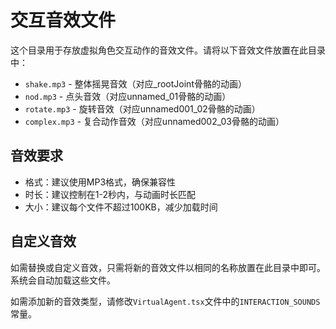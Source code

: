 # 交互音效文件

这个目录用于存放虚拟角色交互动作的音效文件。请将以下音效文件放置在此目录中：

- `shake.mp3` - 整体摇晃音效（对应_rootJoint骨骼的动画）
- `nod.mp3` - 点头音效（对应unnamed_01骨骼的动画）
- `rotate.mp3` - 旋转音效（对应unnamed001_02骨骼的动画）
- `complex.mp3` - 复合动作音效（对应unnamed002_03骨骼的动画）

## 音效要求

- 格式：建议使用MP3格式，确保兼容性
- 时长：建议控制在1-2秒内，与动画时长匹配
- 大小：建议每个文件不超过100KB，减少加载时间

## 自定义音效

如需替换或自定义音效，只需将新的音效文件以相同的名称放置在此目录中即可。系统会自动加载这些文件。

如需添加新的音效类型，请修改`VirtualAgent.tsx`文件中的`INTERACTION_SOUNDS`常量。 
